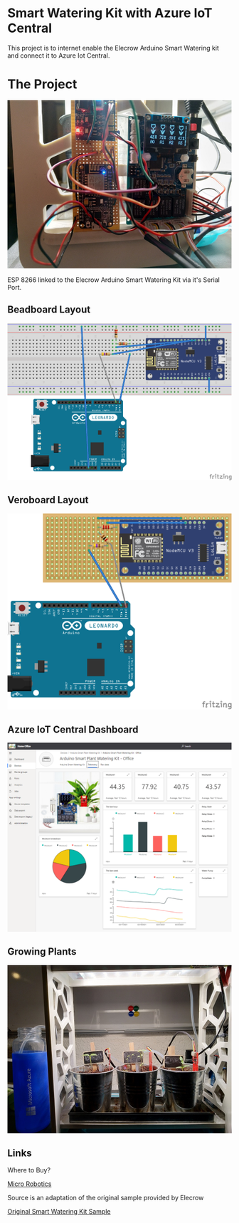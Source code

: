 # Smart Watering Kit with Azure IoT Central

This project is to internet enable the Elecrow Arduino Smart Watering kit and connect it to Azure Iot Central.  

# The Project


![Azure Smart Watering Kit](/images/smartwaterbuilt.jpg)

ESP 8266 linked to the Elecrow Arduino Smart Watering Kit via it's Serial Port.


## Beadboard Layout

![Node MCU to Arduino Leonardo Breadboard](/images/NodeMcuLeonardoSerial_bb.png)


## Veroboard Layout

![Node MCU to Arduino Leonardo Veroboard](/images/NodeMcuLeonardoSerial_vero.png)

## Azure IoT Central Dashboard

![Smart Watering Kit](/images/iotcentralwateringkitdash.png)

## Growing Plants

![Azure Smart Watering Kit](/images/azuresmartwater.jpg)


## Links

Where to Buy?

[Micro Robotics](https://www.robotics.org.za/AAK90039K)

Source is an adaptation of the original sample provided by Elecrow

[Original Smart Watering Kit Sample](https://www.elecrow.com/download/watering_kit.zip)


